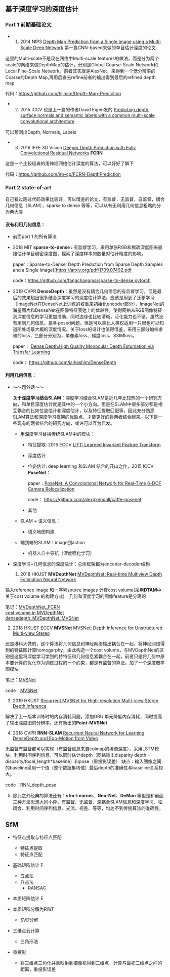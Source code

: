 ## 基于深度学习的深度估计

### Part 1 前期基础论文

+ 1. 2014 NIPS [Depth Map Prediction from a Single Image using a Multi-Scale Deep Network](http://link.zhihu.com/?target=https%3A//arxiv.org/pdf/1406.2283.pdf) 第一篇CNN-based来做的单目估计深度的论文

这里的Multi-scale不是现在网络中Multi-scale features的做法，而是分为两个scale的网络来做DepthMap的估计，分别是Global Coarse-Scale Network和Local Fine-Scale Network。前者其实就是AlexNet，来得到一个低分辨率的Coarse的Depth Map,再用后者去refine前者的输出得到最后的refined depth map

代码：<https://github.com/hjimce/Depth-Map-Prediction>

+ 2. 2015 ICCV 也是上一篇的作者David Eigen发的 [Predicting depth, surface normals and semantic labels with a common multi-scale convolutional architecture](https://arxiv.org/pdf/1411.4734.pdf)　

可以预测出Depth, Normals, Labels

+ 3. 2016 IEEE 3D Vision [Deeper Depth Prediction with Fully Convolutional Residual Networks](https://arxiv.org/pdf/1606.00373.pdf) **FCRN**

这是一个比较经典的用神经网络估计深度的算法，可以好好了解下

代码：<https://github.com/iro-cp/FCRN-DepthPrediction>　

### Part 2  state-of-art
自己看过跑过代码效果比较好，可以借鉴的论文，有监督，无监督，自监督，耦合几何信息（SLAM），sparse to dense 等等，可以从有无利用几何信息粗略的分为两大类

#### 没有利用几何信息：

+ 前面part 1 的所有算法

+ 2018 MIT **sparse-to-dense :** 有监督学习，采用单张RGB和稀疏深度图来直接估计单目稠密深度图，探索了深度样本的数量对估计精度的影响。

  paper：Sparse-to-Dense: Depth Prediction from Sparse Depth Samples and a Single Image](https://arxiv.org/pdf/1709.07492.pdf

  code：https://github.com/fangchangma/sparse-to-dense.pytorch

+ 2019 CVPR **DenseDepth**：虽然是没有耦合几何信息的有监督学习，但是最后的效果超出很多结合深度学习的深度估计算法。应该是用到了迁移学习（ImageNet在DenseNet上训练的权重来初始化encoder部分），ImageNet的海量图片和DenseNet在图像特征表达上的优越性，使得网络从RGB图像特征到深度信息的学习更加准确，同时边缘也比较清晰，泛化能力也不错。虽然没有用到几何信息，是ill-posed问题，但是可以类比人类仅适用一只眼也可以知道所处场景大概的深度情况。关于loss的设计也值得借鉴，采用三部分加权求和的loss，三部分分别为，单像素loss、梯度loss、SSIMloss。

  paper： [Dense Depth:High Quality Monocular Depth Estumation via Transfer Learning](https://arxiv.org/pdf/1812.11941.pdf)

  code： https://github.com/ialhashim/DenseDepth

#### 利用几何信息：

+ ～～题外话～～

  **关于深度学习结合SLAM**：深度学习结合SLAM是近几年比较热的一个研究方向，和单目深度估计就是其中的一个小方向。但是在SLAM中很多部分都是相互耦合的比如位姿估计和深度估计，以及特征提取匹配等，因此充分熟悉SLAM算法和深度学习框架的优缺点，才能更好的将两者结合起来。以下是一些现有的两者结合的研究方向，或许可以互为启发。

  + 用深度学习替换传统SLAM中的模块：

    + 特征提取: 2016 ECCV [LIFT: Learned Invariant Feature Transform](https://arxiv.org/abs/1603.09114)

    + 深度估计

    + 位姿估计: deep learning 和SLAM 结合的开山之作，2015 ICCV **PoseNet**：

      paper：[PoseNet: A Convolutional Network for Real-Time 6-DOF Camera Relocalization](<https://arxiv.org/abs/1505.07427>) 

      code： https://github.com/alexgkendall/caffe-posenet

    + 其他

  + SLAM + 语义信息：

    + 语义地图构建

  + 端到端的SLAM：image到action

    + 机器人自主导航（深度强化学习）

+ 深度学习+几何信息的深度估计：总体框架都为encoder-decoder结构


  1. 2018 HKUST **MVDepthNet**  [MVDepthNet: Real-time Multiview Depth Estimation Neural Network](https://arxiv.org/abs/1807.08563)

输入reference image 和一序列source images 计算cost volume(采用**DTAM**中关于cost volume 的构建方式)　几何和深度学习的图像feature是分离的

笔记：[MVDepthNet_FCRN](./MVDepthNet_FCRN/MVDepthNet.pdf)    
[cost volume in MVDepthNet](./MVDepthNet_costVolume/DTAM中cost_volume的含义.pdf)  
[densedepth_MVDepthNet_MVSNet](./densedepth_MVDepthNet_MVSNet/depth_prediction.pdf)  

  2. 2018 HKUST ECCV **MVSNet** [MVSNet: Depth Inference for Unstructured Multi-view Stereo](https://arxiv.org/abs/1804.02505)

还是港科大做的，这个算法将几何信息和神经网络输出耦合在一起，将神经网络得到的特征图计算homogarphy，由此构造一个cost volume，与MVDepthNet的区别是这里将深度学习学到的特特征和几何信息紧耦合在一起，前者只是将几何中原本要计算的优化作为训练过程的一个约束，都是有监督的算法。加了一个深度概率图模块。

笔记：[MVSNet](https://blog.csdn.net/john_xia/article/details/88100410)

code：[MVSNet](./mvsnet_aitsim)

3. 2019 HKUST [Recurrent MVSNet for High-resolution Multi-view Stereo Depth Inference](<https://arxiv.org/abs/1902.10556>) 

解决了上一版本训练时的内存消耗问题，添加GRU 单元降低内存消耗，同时提高了输出深度图的分辨率。还有新出的**Point-MVSNet**

4. 2018 CVPR **RNN-SLAM** [Recurrent Neural Network for Learning DenseDepth and Ego-Motion from Video](<https://arxiv.org/abs/1805.06558v1>)

无监督有监督都可以实现（有监督信息来自colmap的稀疏深度），采用LSTM模块，利用时间序列信息，可以同时估计depth（网络输出disparity  depth = disparity/focal_length*baseline）和pose（重投影误差） 缺点：输入图像之间的baseline采用一个值（整个数据集均值）最后depth的准确性与baseline关系较大。

code：[RNN_depth_pose](./RNN_depth_pose)  

5. 除此之外经典的算法还有：**sfm-Learner**、**Geo-Net**、**DeMon**  等但是和前面三种方法思想大同小异，有监督、无监督、深耦合SLAM信息和深度学习、松耦合、利用时间序列信息、光流、视差、等等，均达不到传统算法的准确性。

##  SfM

+ 特征点提取与特征点匹配

  + 特征点提取
  + 特征点匹配

+ 基础矩阵估计 F

  + 五点法
  + 八点法
    + RANSAC

+ 本质矩阵估计 E

+ 本质矩阵分解为R和T

  + SVD分解
  
+ 三维点云计算

  + 三角形法
+ 重投影
  + 将三维点三角化并重映射到摄像机得到二维点，计算与最初二维点之间的距离，重投影误差
